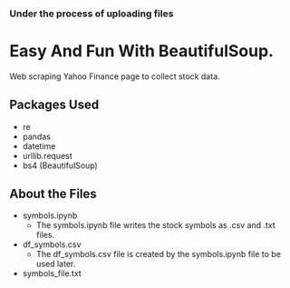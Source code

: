 ### Under the process of uploading files 

# Easy And Fun With BeautifulSoup.   

Web scraping Yahoo Finance page to collect stock data.

## Packages Used
  - re
  - pandas
  - datetime
  - urllib.request
  - bs4 (BeautifulSoup)
  
## About the Files
  - symbols.ipynb
    - The symbols.ipynb file writes the stock symbols as .csv and .txt files. 
  - df_symbols.csv
    - The df_symbols.csv file is created by the symbols.ipynb file to be used later. 
  - symbols_file.txt
